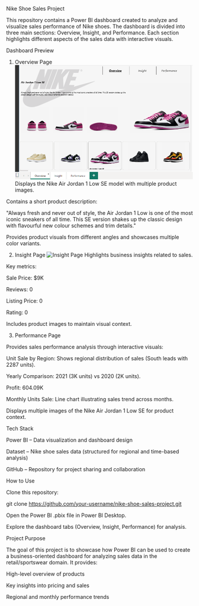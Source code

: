 Nike Shoe Sales Project

This repository contains a Power BI dashboard created to analyze and visualize sales performance of Nike shoes.
The dashboard is divided into three main sections: Overview, Insight, and Performance. Each section highlights different aspects of the sales data with interactive visuals.

Dashboard Preview
1. Overview Page
![Overview Page](https://github.com/shahidk1999/Nike-Shoe-Sales-Project/blob/main/Screenshot%202025-09-13%20155426.png)
Displays the Nike Air Jordan 1 Low SE model with multiple product images.

Contains a short product description:

"Always fresh and never out of style, the Air Jordan 1 Low is one of the most iconic sneakers of all time. This SE version shakes up the classic design with flavourful new colour schemes and trim details."

Provides product visuals from different angles and showcases multiple color variants.

2. Insight Page
![Insight Page]()
Highlights business insights related to sales.

Key metrics:

Sale Price: $9K

Reviews: 0

Listing Price: 0

Rating: 0

Includes product images to maintain visual context.

3. Performance Page

Provides sales performance analysis through interactive visuals:

Unit Sale by Region: Shows regional distribution of sales (South leads with 2287 units).

Yearly Comparison: 2021 (3K units) vs 2020 (2K units).

Profit: 604.09K

Monthly Units Sale: Line chart illustrating sales trend across months.

Displays multiple images of the Nike Air Jordan 1 Low SE for product context.

Tech Stack

Power BI – Data visualization and dashboard design

Dataset – Nike shoe sales data (structured for regional and time-based analysis)

GitHub – Repository for project sharing and collaboration

How to Use

Clone this repository:

git clone https://github.com/your-username/nike-shoe-sales-project.git


Open the Power BI .pbix file in Power BI Desktop.

Explore the dashboard tabs (Overview, Insight, Performance) for analysis.

Project Purpose

The goal of this project is to showcase how Power BI can be used to create a business-oriented dashboard for analyzing sales data in the retail/sportswear domain. It provides:

High-level overview of products

Key insights into pricing and sales

Regional and monthly performance trends
